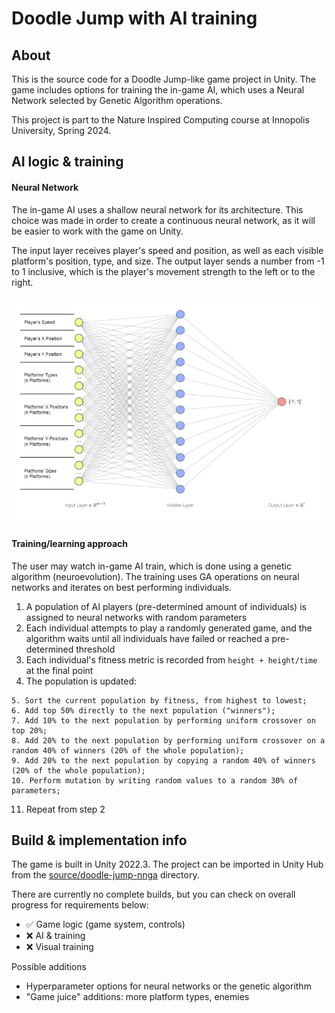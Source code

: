 # Doodle Jump with AI training

## About
This is the source code for a Doodle Jump-like game project in Unity. The game includes options for training the in-game AI, which uses a Neural Network selected by Genetic Algorithm operations.

This project is part to the Nature Inspired Computing course at Innopolis University, Spring 2024.


## AI logic & training

#### Neural Network
The in-game AI uses a shallow neural network for its architecture. This choice was made in order to create a continuous neural network, as it will be easier to work with the game on Unity.

The input layer receives player's speed and position, as well as each visible platform's position, type, and size. The output layer sends a number from -1 to 1 inclusive, which is the player's movement strength to the left or to the right.

![Neural network architecture graphic](/images/doodle-nn-architecture.png)

#### Training/learning approach
The user may watch in-game AI train, which is done using a genetic algorithm (neuroevolution). The training uses GA operations on neural networks and iterates on best performing individuals.

1. A population of AI players (pre-determined amount of individuals) is assigned to neural networks with random parameters
2. Each individual attempts to play a randomly generated game, and the algorithm waits until all individuals have failed or reached a pre-determined threshold
3. Each individual's fitness metric is recorded from `height + height/time` at the final point
4. The population is updated:
  ```
  5. Sort the current population by fitness, from highest to lowest;
  6. Add top 50% directly to the next population ("winners");
  7. Add 10% to the next population by performing uniform crossover on top 20%;
  8. Add 20% to the next population by performing uniform crossover on a random 40% of winners (20% of the whole population);
  9. Add 20% to the next population by copying a random 40% of winners (20% of the whole population);
  10. Perform mutation by writing random values to a random 30% of parameters;
  ```
11. Repeat from step 2


## Build & implementation info

The game is built in Unity 2022.3. The project can be imported in Unity Hub from the [source/doodle-jump-nnga](source/doodle-jump-nnga) directory.

There are currently no complete builds, but you can check on overall progress for requirements below:
- ✅ Game logic (game system, controls)
- ❌ AI & training
- ❌ Visual training

Possible additions
- Hyperparameter options for neural networks or the genetic algorithm
- "Game juice" additions: more platform types, enemies
